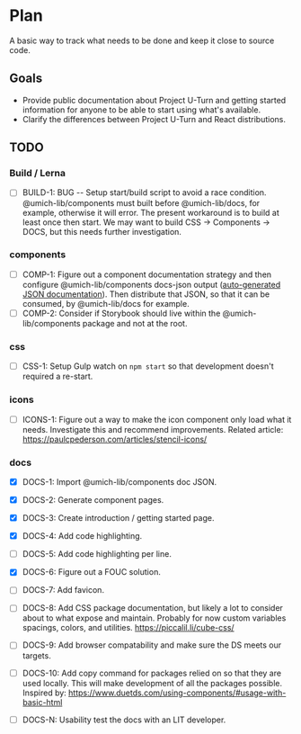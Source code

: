 # Plan

A basic way to track what needs to be done and keep it close to source code.

## Goals

- Provide public documentation about Project U-Turn and getting started information for anyone to be able to start using what's available.
- Clarify the differences between Project U-Turn and React distributions.

## TODO

### Build / Lerna

- [ ] BUILD-1: BUG -- Setup start/build script to avoid a race condition. @umich-lib/components must built before @umich-lib/docs, for example, otherwise it will error. The present workaround is to build at least once then start. We may want to build CSS -> Components -> DOCS, but this needs further investigation.

### components

- [ ] COMP-1: Figure out a component documentation strategy and then configure @umich-lib/components docs-json output ([auto-generated JSON documentation](https://stenciljs.com/docs/docs-json)). Then distribute that JSON, so that it can be consumed, by @umich-lib/docs for example.
- [ ] COMP-2: Consider if Storybook should live within the @umich-lib/components package and not at the root.

### css

- [ ] CSS-1: Setup Gulp watch on `npm start` so that development doesn't required a re-start.

### icons

- [ ] ICONS-1: Figure out a way to make the icon component only load what it needs. Investigate this and recommend improvements. Related article: https://paulcpederson.com/articles/stencil-icons/

### docs

- [x] DOCS-1: Import @umich-lib/components doc JSON.
- [x] DOCS-2: Generate component pages.
- [x] DOCS-3: Create introduction / getting started page.
- [x] DOCS-4: Add code highlighting.
- [ ] DOCS-5: Add code highlighting per line.
- [x] DOCS-6: Figure out a FOUC solution.
- [ ] DOCS-7: Add favicon.
- [ ] DOCS-8: Add CSS package documentation, but likely a lot to consider about to what expose and maintain. Probably for now custom variables spacings, colors, and utilities. https://piccalil.li/cube-css/
- [ ] DOCS-9: Add browser compatability and make sure the DS meets our targets.
- [ ] DOCS-10: Add copy command for packages relied on so that they are used locally. This will make development of all the packages possible. Inspired by: https://www.duetds.com/using-components/#usage-with-basic-html

- [ ] DOCS-N: Usability test the docs with an LIT developer.

